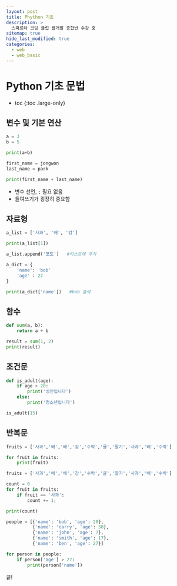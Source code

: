 ```yaml
---
layout: post
title: Phython 기초
description: >
  스파르타 코딩 클럽 웹개발 종합반 수강 중
sitemap: true
hide_last_modified: true
categories:
  - web
  - web_basic
---
```


# Python 기초 문법

* toc
{:toc .large-only}

## 변수 및 기본 연산

```py
a = 3
b = 5

print(a+b)
```

```py
first_name = jongwon
last_name = park

print(first_name + last_name)
```
- 변수 선언, `;` 필요 없음
- 들여쓰기가 굉장히 중요함

## 자료형

```py
a_list = ['사과', '배', '감']

print(a_list[1])

a_list.append('포도')   #리스트에 추가
```

```py
a_dict = {
    'name': 'bob'
    'age' : 27
}

print(a_dict['name'])   #bob 출력
```

## 함수

```py
def sum(a, b):
    return a + b

result = sum(1, 2)
print(result)
```

## 조건문

```py
def is_adult(age):
    if age > 20:
        print('성인입니다')
    else:
        print('청소년입니다')

is_adult(15)
```

## 반복문

```py
fruits = ['사과','배','배','감','수박','귤','딸기','사과','배','수박']

for fruit in fruits:
    print(fruit)
```

```py
fruits = ['사과','배','배','감','수박','귤','딸기','사과','배','수박']

count = 0
for fruit in fruits:
    if fruit == '사과':
        count += 1;

print(count)
```

```py
people = [{'name': 'bob', 'age': 20},
          {'name': 'carry', 'age': 38},
          {'name': 'john', 'age': 7},
          {'name': 'smith', 'age': 17},
          {'name': 'ben', 'age': 27}]

for person in people:
    if person['age'] > 27:
        print(person['name'])
```

끝!
